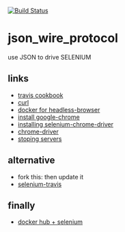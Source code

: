 [![Build Status](https://travis-ci.org/brownman/json_wire_protocol.svg?branch=master)](https://travis-ci.org/brownman/json_wire_protocol)



# json_wire_protocol
use JSON to drive SELENIUM

links
----
- [ travis cookbook ](https://github.com/travis-ci/travis-cookbooks/tree/a06df0c48610276d9c97306e230c1e735fe292c8/ci_environment/xserver)
- [ curl ](https://github.com/detro/ghostdriver/blob/master/test/fixtures/testcase-issue_240/wb.rb)
- [ docker for headless-browser ](https://github.com/rtc-io/dockerized-browsers/blob/master/Makefile)
- [ install google-chrome ](https://github.com/rtc-io/webrtc-testing-on-travis)
- [ installing selenium-chrome-driver ](https://github.com/sebv/sv-selenium/tree/master/bin)
- [ chrome-driver ](https://sites.google.com/a/chromium.org/chromedriver/capabilities)
- [ stoping servers ](http://dionysus.uraganov.net/software/how-to-install-selenium-server-with-firefox-on-ubuntu-11-10/ )




alternative
----
- fork this: then update it
- [selenium-travis](https://github.com/jarib/selenium-travis)


finally
-----
- [docker hub + selenium](https://registry.hub.docker.com/search?q=selenium&s=stars)
